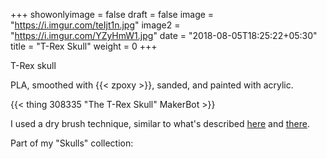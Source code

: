 +++
showonlyimage = false
draft = false
image = "https://i.imgur.com/teIjt1n.jpg"
image2 = "https://i.imgur.com/YZyHmW1.jpg"
date = "2018-08-05T18:25:22+05:30"
title = "T-Rex Skull"
weight = 0
+++

T-Rex skull
<!--more-->

PLA, smoothed with {{< zpoxy >}}, sanded, and painted with acrylic.

{{< thing 308335 "The T-Rex Skull" MakerBot >}}

I used a dry brush technique, similar to what's described <a href="https://www.youtube.com/watch?v=bG6aOyr7JUE">here</a> and <a href="https://www.youtube.com/watch?v=C9QmhHYrALk">there</a>.

Part of my "Skulls" collection: <br>
<img src="https://i.imgur.com/C1jSrKd.jpg" alt="" class="img-responsive col-lg-4">

